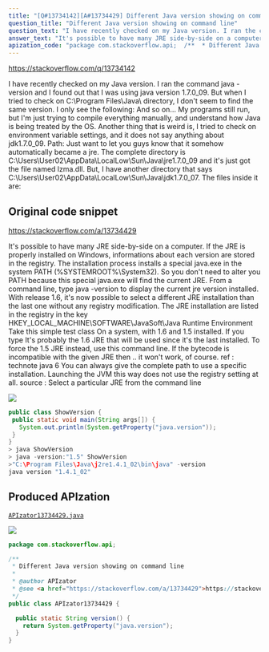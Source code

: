```yaml
---
title: "[Q#13734142][A#13734429] Different Java version showing on command line"
question_title: "Different Java version showing on command line"
question_text: "I have recently checked on my Java version. I ran the command java -version and I found out that I was using java version 1.7.0_09. But when I tried to check on C:\\Program Files\\Java\\ directory, I don't seem to find the same version. I only see the following: And so on... My programs still run, but I'm just trying to compile everything manually, and understand how Java is being treated by the OS. Another thing that is weird is, I tried to check on environment variable settings, and it does not say anything about jdk1.7.0_09. Path: Just want to let you guys know that it somehow automatically became a jre. The complete directory is C:\\Users\\User02\\AppData\\LocalLow\\Sun\\Java\\jre1.7.0_09 and it's just got the file named lzma.dll. But, I have another directory that says C:\\Users\\User02\\AppData\\LocalLow\\Sun\\Java\\jdk1.7.0_07. The files inside it are:"
answer_text: "It's possible to have many JRE side-by-side on a computer. If the JRE is properly installed on Windows, informations about each version are stored in the registry. The installation process installs a special java.exe in the system PATH (%SYSTEMROOT%\\System32). So you don't need to alter you PATH because this special java.exe will find the current JRE. From a command line, type java -version to display the current jre version installed. With release 1.6, it's now possible to select a different JRE installation than the last one without any registry modification. The JRE installation are listed in the registry in the key HKEY_LOCAL_MACHINE\\SOFTWARE\\JavaSoft\\Java Runtime Environment Take this simple test class On a system, with 1.6 and 1.5 installed. If you type It's probably the 1.6 JRE that will be used since it's the last installed. To force the 1.5 JRE instead, use this command line. If the bytecode is incompatible with the given JRE then .. it won't work, of course. ref :  technote java 6 You can always give the complete path to use a specific installation. Launching the JVM this way does not use the registry setting at all. source : Select a particular JRE from the command line"
apization_code: "package com.stackoverflow.api;  /**  * Different Java version showing on command line  *  * @author APIzator  * @see <a href=\"https://stackoverflow.com/a/13734429\">https://stackoverflow.com/a/13734429</a>  */ public class APIzator13734429 {    public static String version() {     return System.getProperty(\"java.version\");   } }"
---
```


https://stackoverflow.com/q/13734142

I have recently checked on my Java version. I ran the command java -version and I found out that I was using java version 1.7.0_09. But when I tried to check on C:\Program Files\Java\ directory, I don&#x27;t seem to find the same version. I only see the following:
And so on...
My programs still run, but I&#x27;m just trying to compile everything manually, and understand how Java is being treated by the OS.
Another thing that is weird is, I tried to check on environment variable settings, and it does not say anything about jdk1.7.0_09.
Path:
Just want to let you guys know that it somehow automatically became a jre.
The complete directory is C:\Users\User02\AppData\LocalLow\Sun\Java\jre1.7.0_09 and it&#x27;s just got the file named lzma.dll.
But, I have another directory that says C:\Users\User02\AppData\LocalLow\Sun\Java\jdk1.7.0_07. The files inside it are:



## Original code snippet

https://stackoverflow.com/a/13734429

It&#x27;s possible to have many JRE side-by-side on a computer.
If the JRE is properly installed on Windows, informations about each version are stored in the registry. The installation process installs a special java.exe in the system PATH (%SYSTEMROOT%\System32). So you don&#x27;t need to alter you PATH because this special java.exe will find the current JRE. From a command line, type java -version to display the current jre version installed.
With release 1.6, it&#x27;s now possible to select a different JRE installation than the last one without any registry modification.
The JRE installation are listed in the registry in the key
HKEY_LOCAL_MACHINE\SOFTWARE\JavaSoft\Java Runtime Environment
Take this simple test class
On a system, with 1.6 and 1.5 installed. If you type
It&#x27;s probably the 1.6 JRE that will be used since it&#x27;s the last installed.
To force the 1.5 JRE instead, use this command line.
If the bytecode is incompatible with the given JRE then .. it won&#x27;t work, of course.
ref :  technote java 6
You can always give the complete path to use a specific installation. Launching the JVM this way does not use the registry setting at all.
source : Select a particular JRE from the command line

<div class="code-logo"><img src="/stackoverflow.png" /></div>

```java
public class ShowVersion {
 public static void main(String args[]) {
   System.out.println(System.getProperty("java.version"));
 }
}
> java ShowVersion
> java -version:"1.5" ShowVersion
>"C:\Program Files\Java\j2re1.4.1_02\bin\java" -version
java version "1.4.1_02"
```

## Produced APIzation

[`APIzator13734429.java`](https://github.com/blind-papers/apization-temp-data/raw/main/search/APIzator13734429.java)

<div class="code-logo"><img src="/apizator.png" /></div>

```java
package com.stackoverflow.api;

/**
 * Different Java version showing on command line
 *
 * @author APIzator
 * @see <a href="https://stackoverflow.com/a/13734429">https://stackoverflow.com/a/13734429</a>
 */
public class APIzator13734429 {

  public static String version() {
    return System.getProperty("java.version");
  }
}

```